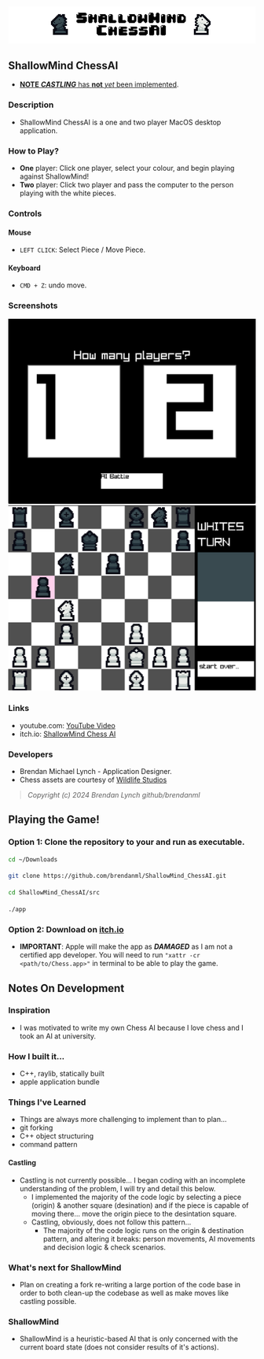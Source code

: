 ![ShallowMind: ChessAI](./Resources/banner.png)

## ShallowMind ChessAI

* [**NOTE** ***CASTLING*** has **not** *yet* been implemented](#castling).

### Description
* ShallowMind ChessAI is a one and two player MacOS desktop application.

### How to Play?
* **One** player: Click one player, select your colour, and begin playing against ShallowMind!
* **Two** player: Click two player and pass the computer to the person playing with the white pieces.

### Controls
#### Mouse
* `LEFT CLICK`: Select Piece / Move Piece.
#### Keyboard
*  `CMD + Z`: undo move.

### Screenshots
![players](./Resources/players.png)
![board](./Resources/board.png)

### Links
 - youtube.com: [YouTube Video](https://www.youtube.com/channel/UCnr_HtDpLTYRbjR-2wZvfKQ)
 - itch.io: [ShallowMind Chess AI](https://badongo.itch.io/shallowmind-chessai)

### Developers
 - Brendan Michael Lynch - Application Designer.
 - Chess assets are courtesy of [Wildlife Studios](https://wildlifestudios.itch.io/chess-set-pixel-art)

> *Copyright (c) 2024 Brendan Lynch github/brendanml*

## Playing the Game!
### Option 1: Clone the repository to your and run as executable.
```zsh
cd ~/Downloads

git clone https://github.com/brendanml/ShallowMind_ChessAI.git

cd ShallowMind_ChessAI/src

./app
```
### Option 2: Download on [itch.io](https://badongo.itch.io/shallowmind-chessai)
- **IMPORTANT**: Apple will make the app as ***DAMAGED*** as I am not a certified app developer. You will need to run `"xattr -cr <path/to/Chess.app>"` in terminal to be able to play the game.


## Notes On Development

### Inspiration
- I was motivated to write my own Chess AI because I love chess and I took an AI at university.

### How I built it...
- C++, raylib, statically built
- apple application bundle

### Things I've Learned
- Things are always more challenging to implement than to plan...
- git forking
- C++ object structuring
- command pattern

#### Castling
* Castling is not currently possible... I began coding with an incomplete understanding of the problem, I will try and detail this below.
  * I implemented the majority of the code logic by selecting a piece (origin) & another square (desination) and if the piece is capable of moving there... move the origin piece to the desintation square.
  * Castling, obviously, does not follow this pattern...
    * The majority of the code logic runs on the origin & destination pattern, and altering it breaks: person movements, AI movements and decision logic & check scenarios.

### What's next for ShallowMind
- Plan on creating a fork re-writing a large portion of the code base in order to both clean-up the codebase as well as make moves like castling possible.

### ShallowMind
- ShallowMind is a heuristic-based AI that is only concerned with the current board state (does not consider results of it's actions).

